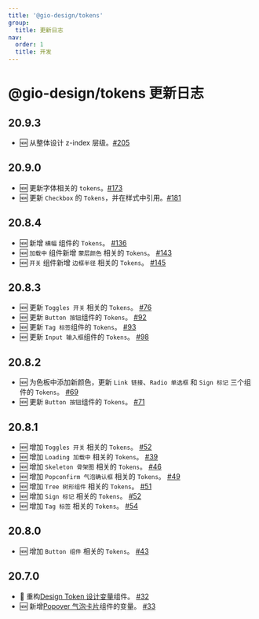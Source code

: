 ```yaml
---
title: '@gio-design/tokens'
group:
  title: 更新日志
nav:
  order: 1
  title: 开发
---
```


# @gio-design/tokens 更新日志

## 20.9.3

- 🆕 从整体设计 z-index 层级。[#205](https://github.com/growingio/gio-design/pull/205)

## 20.9.0

- 🆕 更新字体相关的 `tokens`。[#173](https://github.com/growingio/gio-design/pull/173)
- 🆕 更新 `Checkbox` 的 `Tokens`，并在样式中引用。[#181](https://github.com/growingio/gio-design/pull/181)

## 20.8.4

- 🆕 新增 `横幅` 组件的 `Tokens`。 [#136](https://github.com/growingio/gio-design/pull/136)
- 🆕 `加载中` 组件新增 `蒙层颜色` 相关的 `Tokens`。 [#143](https://github.com/growingio/gio-design/pull/143)
- 🆕 `开关` 组件新增 `边框半径` 相关的 `Tokens`。 [#145](https://github.com/growingio/gio-design/pull/145)

## 20.8.3

- 🆕 更新 `Toggles 开关` 相关的 `Tokens`。 [#76](https://github.com/growingio/gio-design/pull/76)
- 🆕 更新 `Button 按钮`组件的 `Tokens`。 [#92](https://github.com/growingio/gio-design/pull/92)
- 🆕 更新 `Tag 标签`组件的 `Tokens`。 [#93](https://github.com/growingio/gio-design/pull/93)
- 🆕 更新 `Input 输入框`组件的 `Tokens`。 [#98](https://github.com/growingio/gio-design/pull/98)

## 20.8.2

- 🆕 为色板中添加新颜色，更新 `Link 链接`、`Radio 单选框` 和 `Sign 标记` 三个组件的 `Tokens`。 [#69](https://github.com/growingio/gio-design/pull/69)
- 🆕 更新 `Button 按钮`组件的 `Tokens`。 [#71](https://github.com/growingio/gio-design/pull/71)

## 20.8.1

- 🆕 增加 `Toggles 开关` 相关的 `Tokens`。 [#52](https://github.com/growingio/gio-design/pull/52)
- 🆕 增加 `Loading 加载中` 相关的 `Tokens`。 [#39](https://github.com/growingio/gio-design/pull/39)
- 🆕 增加 `Skeleton 骨架图` 相关的 `Tokens`。 [#46](https://github.com/growingio/gio-design/pull/46)
- 🆕 增加 `Popconfirm 气泡确认框` 相关的 `Tokens`。 [#49](https://github.com/growingio/gio-design/pull/49)
- 🆕 增加 `Tree 树形组件` 相关的 `Tokens`。 [#51](https://github.com/growingio/gio-design/pull/51)
- 🆕 增加 `Sign 标记` 相关的 `Tokens`。 [#52](https://github.com/growingio/gio-design/pull/52)
- 🆕 增加 `Tag 标签` 相关的 `Tokens`。 [#54](https://github.com/growingio/gio-design/pull/54)

## 20.8.0

- 🆕 增加 `Button 组件` 相关的 `Tokens`。 [#43](https://github.com/growingio/gio-design/pull/43)

## 20.7.0

- 🧰 重构[Design Token 设计变量](/resources/tokens)组件。 [#32](https://github.com/growingio/gio-design/pull/32)
- 🆕 新增[Popover 气泡卡片](/components/functional/popover)组件的变量。 [#33](https://github.com/growingio/gio-design/pull/33)
